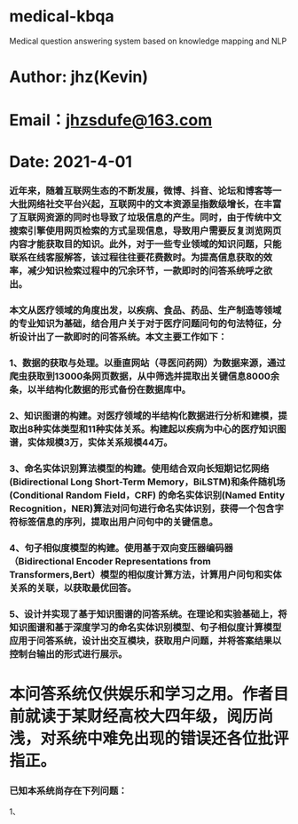 # medical-kbqa
Medical question answering system based on knowledge mapping and NLP

# Author: jhz(Kevin)
# Email：jhzsdufe@163.com
# Date: 2021-4-01
### 近年来，随着互联网生态的不断发展，微博、抖音、论坛和博客等一大批网络社交平台兴起，互联网中的文本资源呈指数级增长，在丰富了互联网资源的同时也导致了垃圾信息的产生。同时，由于传统中文搜索引擎使用网页检索的方式呈现信息，导致用户需要反复浏览网页内容才能获取目的知识。此外，对于一些专业领域的知识问题，只能联系在线客服解答，该过程往往要花费数时。为提高信息获取的效率，减少知识检索过程中的冗余环节，一款即时的问答系统呼之欲出。
### 本文从医疗领域的角度出发，以疾病、食品、药品、生产制造等领域的专业知识为基础，结合用户关于对于医疗问题问句的句法特征，分析设计出了一款即时的问答系统。本文主要工作如下：
### 1、数据的获取与处理。以垂直网站（寻医问药网）为数据来源，通过爬虫获取到13000条网页数据，从中筛选并提取出关键信息8000余条，以半结构化数据的形式备份在数据库中。
### 2、知识图谱的构建。对医疗领域的半结构化数据进行分析和建模，提取出8种实体类型和11种实体关系。构建起以疾病为中心的医疗知识图谱，实体规模3万，实体关系规模44万。
### 3、命名实体识别算法模型的构建。使用结合双向长短期记忆网络(Bidirectional Long Short-Term Memory，BiLSTM)和条件随机场(Conditional Random Field，CRF) 的命名实体识别(Named Entity Recognition，NER)算法对问句进行命名实体识别，获得一个包含字符标签信息的序列，提取出用户问句中的关键信息。
### 4、句子相似度模型的构建。使用基于双向变压器编码器（Bidirectional Encoder Representations from Transformers,Bert）模型的相似度计算方法，计算用户问句和实体关系的关联，以获取最优回答。
### 5、设计并实现了基于知识图谱的问答系统。在理论和实验基础上，将知识图谱和基于深度学习的命名实体识别模型、句子相似度计算模型应用于问答系统，设计出交互模块，获取用户问题，并将答案结果以控制台输出的形式进行展示。

# 本问答系统仅供娱乐和学习之用。作者目前就读于某财经高校大四年级，阅历尚浅，对系统中难免出现的错误还各位批评指正。

### 已知本系统尚存在下列问题：
1、
